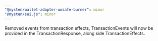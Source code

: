 ```yaml
---
"@mysten/wallet-adapter-unsafe-burner": minor
"@mysten/sui.js": minor
---
```


Removed events from transaction effects, TransactionEvents will now be provided in the TransactionResponse, along side TransactionEffects.
